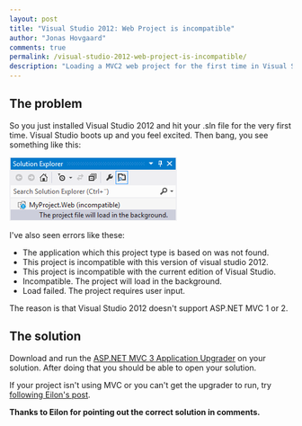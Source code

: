 ```yaml
--- 
layout: post
title: "Visual Studio 2012: Web Project is incompatible"
author: "Jonas Hovgaard"
comments: true
permalink: /visual-studio-2012-web-project-is-incompatible/
description: "Loading a MVC2 web project for the first time in Visual Studio 2012 says 'This project is incompatible with the current edition of Visual Studio.'"
---
```

## The problem

So you just installed Visual Studio 2012 and hit your .sln file for the very first time. Visual Studio boots up and you feel excited. Then bang, you see something like this:

<a href="/postfiles/vs2012bug.png" target="_blank"><img src="/postfiles/vs2012bug.png" alt="VS2012 MVC bug" class="maxwidth" /></a>

I've also seen errors like these:

*   The application which this project type is based on was not found. 
*   This project is incompatible with this version of visual studio 2012.
*   This project is incompatible with the current edition of Visual Studio.
*   Incompatible. The project will load in the background.
*   Load failed. The project requires user input.

The reason is that Visual Studio 2012 doesn't support ASP.NET MVC 1 or 2.

## The solution

Download and run the [ASP.NET MVC 3 Application Upgrader][1] on your solution. After doing that you should be able to open your solution.

If your project isn't using MVC or you can't get the upgrader to run, try [following Eilon's post][2].

**Thanks to Eilon for pointing out the correct solution in comments.**

 [1]: http://aspnet.codeplex.com/releases/view/59008
 [2]: http://weblogs.asp.net/leftslipper/archive/2009/01/20/opening-an-asp-net-mvc-project-without-having-asp-net-mvc-installed-the-project-type-is-not-supported-by-this-installation.aspx